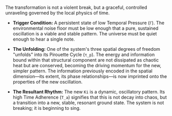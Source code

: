 The transformation is not a violent break, but a graceful, controlled unraveling governed by the local physics of time.

-   **Trigger Condition:** A persistent state of low Temporal Pressure (`Γ`). The environmental noise floor must be low enough that a pure, sustained oscillation is a viable and stable pattern. The universe must be quiet enough to hear a single note.

-   **The Unfolding:** One of the system's three spatial degrees of freedom "unfolds" into its Pirouette Cycle (`τ_p`). The energy and information bound within that structural component are not dissipated as chaotic heat but are conserved, becoming the driving momentum for the new, simpler pattern. The information previously encoded in the spatial dimension—its extent, its phase relationships—is now imprinted onto the properties of the new oscillation.

-   **The Resultant Rhythm:** The new `Ki` is a dynamic, oscillatory pattern. Its high Time Adherence (`T_a`) signifies that this is not decay into chaos, but a transition into a new, stable, resonant ground state. The system is not breaking; it is beginning to sing.